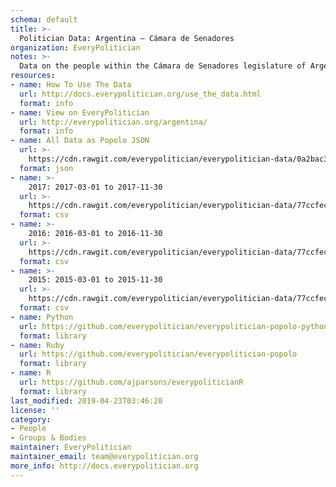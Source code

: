 ```yaml
---
schema: default
title: >-
  Politician Data: Argentina — Cámara de Senadores
organization: EveryPolitician
notes: >-
  Data on the people within the Cámara de Senadores legislature of Argentina.
resources:
- name: How To Use The Data
  url: http://docs.everypolitician.org/use_the_data.html
  format: info
- name: View on EveryPolitician
  url: http://everypolitician.org/argentina/
  format: info
- name: All Data as Popolo JSON
  url: >-
    https://cdn.rawgit.com/everypolitician/everypolitician-data/0a2bac3c4ebaae14d5aa01fc2a43d61d09c5422f/data/Argentina/Senado/ep-popolo-v1.0.json
  format: json
- name: >-
    2017: 2017-03-01 to 2017-11-30
  url: >-
    https://cdn.rawgit.com/everypolitician/everypolitician-data/77ccfec90d6893ac9b7a164d8f27e978debc2dcf/data/Argentina/Senado/term-2017.csv
  format: csv
- name: >-
    2016: 2016-03-01 to 2016-11-30
  url: >-
    https://cdn.rawgit.com/everypolitician/everypolitician-data/77ccfec90d6893ac9b7a164d8f27e978debc2dcf/data/Argentina/Senado/term-2016.csv
  format: csv
- name: >-
    2015: 2015-03-01 to 2015-11-30
  url: >-
    https://cdn.rawgit.com/everypolitician/everypolitician-data/77ccfec90d6893ac9b7a164d8f27e978debc2dcf/data/Argentina/Senado/term-2015.csv
  format: csv
- name: Python
  url: https://github.com/everypolitician/everypolitician-popolo-python
  format: library
- name: Ruby
  url: https://github.com/everypolitician/everypolitician-popolo
  format: library
- name: R
  url: https://github.com/ajparsons/everypoliticianR
  format: library
last_modified: 2019-04-23T03:46:20
license: ''
category:
- People
- Groups & Bodies
maintainer: EveryPolitician
maintainer_email: team@everypolitician.org
more_info: http://docs.everypolitician.org
---
```

